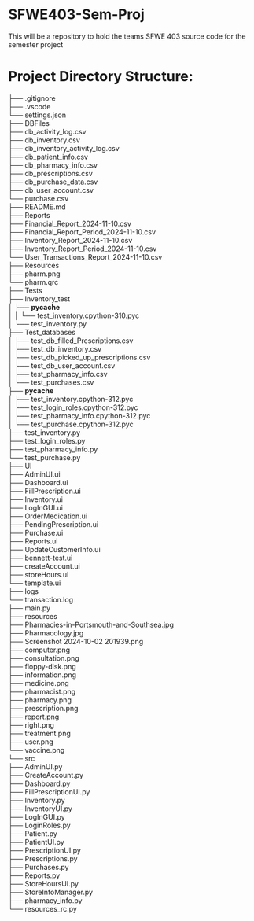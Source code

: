 # SFWE403-Sem-Proj
This will be a repository to hold the teams SFWE 403 source code for the semester project



# Project Directory Structure:
├── .gitignore <br>
├── .vscode <br>
    └── settings.json <br>
├── DBFiles <br>
    ├── db_activity_log.csv <br>
    ├── db_inventory.csv <br>
    ├── db_inventory_activity_log.csv <br>
    ├── db_patient_info.csv <br>
    ├── db_pharmacy_info.csv <br>
    ├── db_prescriptions.csv <br>
    ├── db_purchase_data.csv <br>
    ├── db_user_account.csv <br>
    └── purchase.csv <br>
├── README.md <br>
├── Reports <br>
    ├── Financial_Report_2024-11-10.csv <br>
    ├── Financial_Report_Period_2024-11-10.csv <br>
    ├── Inventory_Report_2024-11-10.csv <br>
    ├── Inventory_Report_Period_2024-11-10.csv <br>
    └── User_Transactions_Report_2024-11-10.csv <br>
├── Resources <br>
    ├── pharm.png <br>
    └── pharm.qrc <br>
├── Tests <br>
    ├── Inventory_test <br>
    │   ├── __pycache__ <br>
    │   │   └── test_inventory.cpython-310.pyc <br>
    │   └── test_inventory.py <br>
    ├── Test_databases <br>
    │   ├── test_db_filled_Prescriptions.csv <br>
    │   ├── test_db_inventory.csv <br>
    │   ├── test_db_picked_up_prescriptions.csv <br>
    │   ├── test_db_user_account.csv <br>
    │   ├── test_pharmacy_info.csv <br>
    │   └── test_purchases.csv <br>
    ├── __pycache__ <br>
    │   ├── test_inventory.cpython-312.pyc <br>
    │   ├── test_login_roles.cpython-312.pyc <br>
    │   ├── test_pharmacy_info.cpython-312.pyc <br>
    │   └── test_purchase.cpython-312.pyc <br>
    ├── test_inventory.py <br>
    ├── test_login_roles.py <br>
    ├── test_pharmacy_info.py <br>
    └── test_purchase.py <br>
├── UI <br>
    ├── AdminUI.ui <br>
    ├── Dashboard.ui <br>
    ├── FillPrescription.ui <br>
    ├── Inventory.ui <br>
    ├── LogInGUI.ui <br>
    ├── OrderMedication.ui <br>
    ├── PendingPrescription.ui <br>
    ├── Purchase.ui <br>
    ├── Reports.ui <br>
    ├── UpdateCustomerInfo.ui <br>
    ├── bennett-test.ui <br>
    ├── createAccount.ui <br>
    ├── storeHours.ui <br>
    └── template.ui <br>
├── logs <br>
    └── transaction.log <br>
├── main.py <br>
├── resources <br>
    ├── Pharmacies-in-Portsmouth-and-Southsea.jpg <br>
    ├── Pharmacology.jpg <br>
    ├── Screenshot 2024-10-02 201939.png <br>
    ├── computer.png <br>
    ├── consultation.png <br>
    ├── floppy-disk.png <br>
    ├── information.png <br>
    ├── medicine.png <br>
    ├── pharmacist.png <br>
    ├── pharmacy.png <br>
    ├── prescription.png <br>
    ├── report.png <br>
    ├── right.png <br>
    ├── treatment.png <br>
    ├── user.png <br>
    └── vaccine.png <br>
└── src <br>
    ├── AdminUI.py <br>
    ├── CreateAccount.py <br>
    ├── Dashboard.py <br>
    ├── FillPrescriptionUI.py <br>
    ├── Inventory.py <br>
    ├── InventoryUI.py <br>
    ├── LogInGUI.py <br>
    ├── LoginRoles.py <br>
    ├── Patient.py <br>
    ├── PatientUI.py <br>
    ├── PrescriptionUI.py <br>
    ├── Prescriptions.py <br>
    ├── Purchases.py <br>
    ├── Reports.py <br>
    ├── StoreHoursUI.py <br>
    ├── StoreInfoManager.py <br>
    ├── pharmacy_info.py <br>
    └── resources_rc.py <br>
